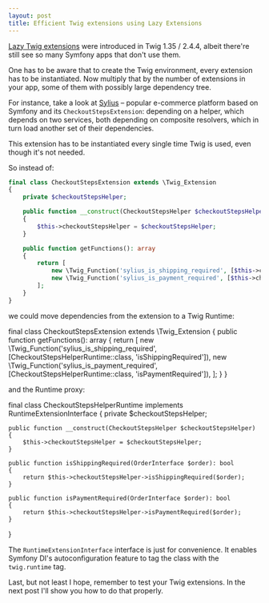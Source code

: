 ```yaml
---
layout: post
title: Efficient Twig extensions using Lazy Extensions
---
```


[Lazy Twig extensions](https://symfony.com/doc/current/templating/twig_extension.html#creating-lazy-loaded-twig-extensions)
were introduced in Twig 1.35 / 2.4.4, albeit there're still see so many Symfony apps that don't use them.

One has to be aware that to create the Twig environment, every extension has to be instantiated.
Now multiply that by the number of extensions in your app, some of them with possibly large dependency tree.

For instance, take a look at [Sylius](https://sylius.com/) – popular e-commerce platform based on Symfony 
and its `CheckoutStepsExtension`: depending on a helper, which depends on two services, both depending on composite 
resolvers, which in turn load another set of their dependencies. 

This extension has to be instantiated every single time Twig is used, even though it's not needed.

So instead of:

```php
final class CheckoutStepsExtension extends \Twig_Extension
{
    private $checkoutStepsHelper;

    public function __construct(CheckoutStepsHelper $checkoutStepsHelper)
    {
        $this->checkoutStepsHelper = $checkoutStepsHelper;
    }

    public function getFunctions(): array
    {
        return [
            new \Twig_Function('sylius_is_shipping_required', [$this->checkoutStepsHelper, 'isShippingRequired']),
            new \Twig_Function('sylius_is_payment_required', [$this->checkoutStepsHelper, 'isPaymentRequired']),
        ];
    }
}
```

we could move dependencies from the extension to a Twig Runtime:

final class CheckoutStepsExtension extends \Twig_Extension
{
    public function getFunctions(): array
    {
        return [
            new \Twig_Function('sylius_is_shipping_required', [CheckoutStepsHelperRuntime::class, 'isShippingRequired']),
            new \Twig_Function('sylius_is_payment_required', [CheckoutStepsHelperRuntime::class, 'isPaymentRequired']),
        ];
    }
}

and the Runtime proxy:

final class CheckoutStepsHelperRuntime implements RuntimeExtensionInterface
{
    private $checkoutStepsHelper;

    public function __construct(CheckoutStepsHelper $checkoutStepsHelper)
    {
        $this->checkoutStepsHelper = $checkoutStepsHelper;
    }
    
    public function isShippingRequired(OrderInterface $order): bool
    {
        return $this->checkoutStepsHelper->isShippingRequired($order);
    }

    public function isPaymentRequired(OrderInterface $order): bool
    {
        return $this->checkoutStepsHelper->isPaymentRequired($order);
    }
}

The `RuntimeExtensionInterface` interface is just for convenience. It enables Symfony DI's autoconfiguration feature
to tag the class with the `twig.runtime` tag.

Last, but not least I hope, remember to test your Twig extensions. In the next post I'll show you how to do that properly.
